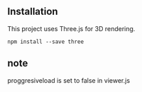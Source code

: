 ## Installation

This project uses Three.js for 3D rendering.

``` shell
npm install --save three
```

## note

proggresiveload is set to false in viewer.js